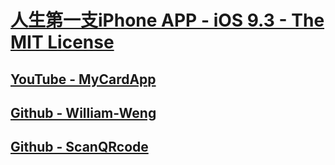 # [人生第一支iPhone APP - iOS 9.3 - The MIT License](https://itunes.apple.com/us/app/wo-de-ming-pian/id1146160953?l=zh&ls=1&mt=8)

## [YouTube - MyCardApp](https://youtu.be/YVvSx0alGg0)
## [Github - William-Weng](https://github.com/William-Weng)
## [Github - ScanQRcode](https://github.com/William-Weng/Objective-C/tree/master/MyCardApp)
